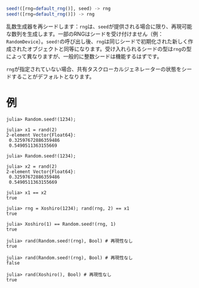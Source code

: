 ```julia
seed!([rng=default_rng()], seed) -> rng
seed!([rng=default_rng()]) -> rng
```

乱数生成器を再シードします：`rng`は、`seed`が提供される場合に限り、再現可能な数列を生成します。一部のRNGはシードを受け付けません（例：`RandomDevice`）。`seed!`の呼び出し後、`rng`は同じシードで初期化された新しく作成されたオブジェクトと同等になります。受け入れられるシードの型は`rng`の型によって異なりますが、一般的に整数シードは機能するはずです。

`rng`が指定されていない場合、共有タスクローカルジェネレーターの状態をシードすることがデフォルトとなります。

# 例

```julia-repl
julia> Random.seed!(1234);

julia> x1 = rand(2)
2-element Vector{Float64}:
 0.32597672886359486
 0.5490511363155669

julia> Random.seed!(1234);

julia> x2 = rand(2)
2-element Vector{Float64}:
 0.32597672886359486
 0.5490511363155669

julia> x1 == x2
true

julia> rng = Xoshiro(1234); rand(rng, 2) == x1
true

julia> Xoshiro(1) == Random.seed!(rng, 1)
true

julia> rand(Random.seed!(rng), Bool) # 再現性なし
true

julia> rand(Random.seed!(rng), Bool) # 再現性なし
false

julia> rand(Xoshiro(), Bool) # 再現性なし
true
```
